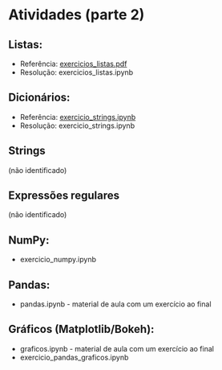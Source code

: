 # Atividades (parte 2)

## Listas:
- Referência: [exercicios_listas.pdf](https://github.com/joaopauloam/metodos_computacionais/blob/6246fbeb154dc834da4da653f8902693af729a8e//exercicios_listas.pdf)
- Resolução: exercicios_listas.ipynb

## Dicionários:
- Referência: [exercicio_strings.ipynb](https://github.com/joaopauloam/metodos_computacionais/blob/6246fbeb154dc834da4da653f8902693af729a8e//exercicio_strings.ipynb)
- Resolução: exercicio_strings.ipynb

## Strings
 (não identificado)
 
## Expressões regulares
 (não identificado)
 
## NumPy:
- exercicio_numpy.ipynb
 
## Pandas:
- pandas.ipynb - material de aula com um exercício ao final

## Gráficos (Matplotlib/Bokeh):
- graficos.ipynb  - material de aula com um exercício ao final
- exercicio_pandas_graficos.ipynb
